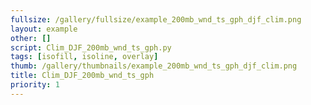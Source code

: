 ```yaml
---
fullsize: /gallery/fullsize/example_200mb_wnd_ts_gph_djf_clim.png
layout: example
other: []
script: Clim_DJF_200mb_wnd_ts_gph.py
tags: [isofill, isoline, overlay]
thumb: /gallery/thumbnails/example_200mb_wnd_ts_gph_djf_clim.png
title: Clim_DJF_200mb_wnd_ts_gph
priority: 1
---
```

